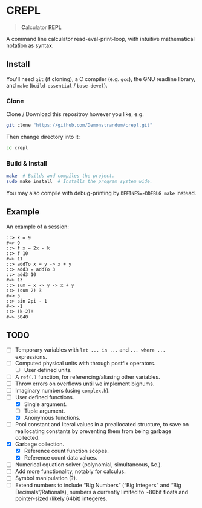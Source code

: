 # CREPL
> **C**alculator **REPL**

A command line calculator read-eval-print-loop,
with intuitive mathematical notation as syntax.

## Install

You'll need `git` (if cloning), a C compiler (e.g. `gcc`),
the GNU readline library, and `make` (`build-essential` / `base-devel`).

### Clone
Clone / Download this repositroy however you like, e.g.
```sh
git clone "https://github.com/Demonstrandum/crepl.git"
```

Then change directory into it:
```sh
cd crepl
```

### Build & Install
```sh
make  # Builds and compiles the project.
sudo make install  # Installs the program system wide.
```

You may also compile with debug-printing by `DEFINES=-DDEBUG make` instead.

## Example

An example of a session:

```console
::> k = 9
#=> 9
::> f x = 2x - k
::> f 10
#=> 11
::> addTo x = y -> x + y
::> add3 = addTo 3
::> add3 10
#=> 13
::> sum = x -> y -> x + y
::> (sum 2) 3
#=> 5
::> sin 2pi - 1
#=> -1
::> (k-2)!
#=> 5040
```

## TODO

 - [ ] Temporary variables with `let ... in ...` and `... where ...` expressions.
 - [ ] Computed physical units with through postfix operators.
   - [ ] User defined units.
 - [ ] A `ref(.)` function, for referencing/aliasing other variables.
 - [ ] Throw errors on overflows until we implement bignums.
 - [ ] Imaginary numbers (using `complex.h`).
 - [ ] User defined functions.
   - [x] Single argument.
   - [ ] Tuple argument.
   - [x] Anonymous functions.
 - [ ] Pool constant and literal values in a preallocated structure, to save on reallocating constants by preventing them from being garbage collected.
 - [x] Garbage collection.
   - [x] Reference count function scopes.
   - [x] Reference count data values.
 - [ ] Numerical equation solver (polynomial, simultaneous, &c.).
 - [ ] Add more functionality, notably for calculus.
 - [ ] Symbol manipulation (?).
 - [ ] Extend numbers to include “Big Numbers” (“Big Integers” and “Big Decimals”/Rationals), numbers a currently limited to ~80bit floats and pointer-sized (likely 64bit) integeres.
